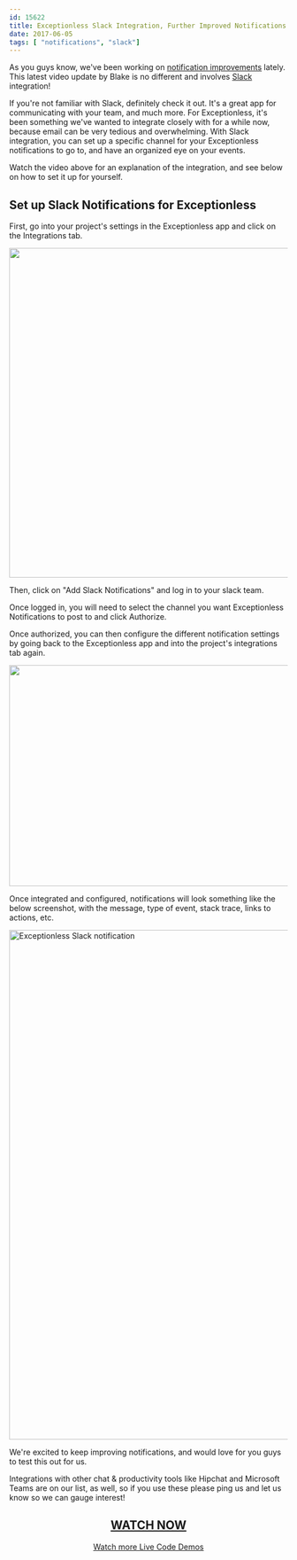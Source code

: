 ```yaml
---
id: 15622
title: Exceptionless Slack Integration, Further Improved Notifications
date: 2017-06-05
tags: [ "notifications", "slack"]
---
```


As you guys know, we've been working on [notification improvements](/email-notification-improvements-walkthrough-and-details/) lately. This latest video update by Blake is no different and involves [Slack](https://slack.com/) integration!<!--more-->

If you're not familiar with Slack, definitely check it out. It's a great app for communicating with your team, and much more. For Exceptionless, it's been something we've wanted to integrate closely with for a while now, because email can be very tedious and overwhelming. With Slack integration, you can set up a specific channel for your Exceptionless notifications to go to, and have an organized eye on your events.

Watch the video above for an explanation of the integration, and see below on how to set it up for yourself.

## Set up Slack Notifications for Exceptionless

First, go into your project's settings in the Exceptionless app and click on the Integrations tab.

[<img loading="lazy" class="aligncenter wp-image-15626 size-full" src="/assets/img/news/exceptionless-slack-setup.png" alt="" width="811" height="595" data-id="15626" srcset="/assets/exceptionless-slack-setup.png 811w, /assets/exceptionless-slack-setup-300x220.png 300w, /assets/exceptionless-slack-setup-768x563.png 768w" sizes="(max-width: 811px) 100vw, 811px" />](/assets/exceptionless-slack-setup.png)

Then, click on "Add Slack Notifications" and log in to your slack team.

Once logged in, you will need to select the channel you want Exceptionless Notifications to post to and click Authorize.

Once authorized, you can then configure the different notification settings by going back to the Exceptionless app and into the project's integrations tab again.

[<img loading="lazy" class="aligncenter size-full wp-image-15628" src="/assets/img/news/exceptionless-slack-settings.png" alt="" width="620" height="399" data-id="15628" srcset="/assets/exceptionless-slack-settings.png 620w, /assets/exceptionless-slack-settings-300x193.png 300w" sizes="(max-width: 620px) 100vw, 620px" />](/assets/exceptionless-slack-settings.png)

Once integrated and configured, notifications will look something like the below screenshot, with the message, type of event, stack trace, links to actions, etc.

[<img loading="lazy" class="aligncenter size-full wp-image-15629" src="/assets/img/news/exceptionless-slack-example.jpg" alt="Exceptionless Slack notification" width="533" height="920" data-id="15629" srcset="/assets/exceptionless-slack-example.jpg 533w, /assets/exceptionless-slack-example-174x300.jpg 174w" sizes="(max-width: 533px) 100vw, 533px" />](/assets/exceptionless-slack-example.jpg)

We're excited to keep improving notifications, and would love for you guys to test this out for us.

Integrations with other chat & productivity tools like Hipchat and Microsoft Teams are on our list, as well, so if you use these please ping us and let us know so we can gauge interest!

<h2 style="text-align: center;">
  <a href="https://youtu.be/U9GbYqWK1ik">WATCH NOW</a>
</h2>

<p style="text-align: center;">
  <a href="/category/weekly-updates/">Watch more Live Code Demos</a>
</p>
